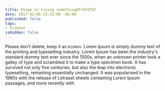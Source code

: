 ```yaml
---
title: Paige is trying somethingdffdfdfdf
date: 2017-02-06 13:33:00 -06:00
published: false
tags:
- Science
isHidden: false
---
```


Please don't delete, keep it as `Hidden`. Lorem Ipsum is simply dummy text of the printing and typesetting industry. Lorem Ipsum has been the industry's standard dummy text ever since the 1500s, when an unknown printer took a galley of type and scrambled it to make a type specimen book. It has survived not only five centuries, but also the leap into electronic typesetting, remaining essentially unchanged. It was popularised in the 1960s with the release of Letraset sheets containing Lorem Ipsum passages, and more recently with
